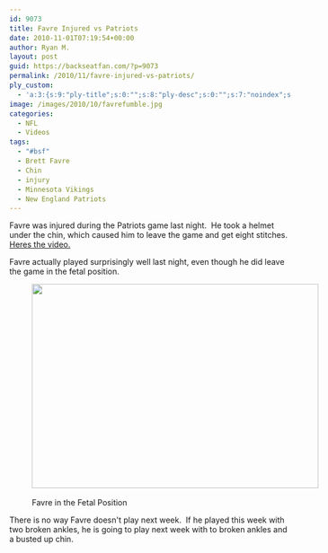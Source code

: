 ```yaml
---
id: 9073
title: Favre Injured vs Patriots
date: 2010-11-01T07:19:54+00:00
author: Ryan M.
layout: post
guid: https://backseatfan.com/?p=9073
permalink: /2010/11/favre-injured-vs-patriots/
ply_custom:
  - 'a:3:{s:9:"ply-title";s:0:"";s:8:"ply-desc";s:0:"";s:7:"noindex";s:0:"";}'
image: /images/2010/10/favrefumble.jpg
categories:
  - NFL
  - Videos
tags:
  - "#bsf"
  - Brett Favre
  - Chin
  - injury
  - Minnesota Vikings
  - New England Patriots
---
```


<div class="entry">
  <p>
    Favre was injured during the Patriots game last night.  He took a helmet under the chin, which caused him to leave the game and get eight stitches. <a href="https://www.nfl.com/videos/nfl-game-highlights/09000d5d81bc37f5/Brett-Favre-injury">Heres the video.</a>
  </p>

  <p>
  </p>

  <p>
    Favre actually played surprisingly well last night, even though he did leave the game in the fetal position.
  </p><figure id="attachment_9074" style="width: 510px" class="wp-caption aligncenter">

  <img class="size-full wp-image-9074" title="favrefetalposition" src="/images/2010/11/favrefetalposition.png" alt="" width="510" height="364" srcset="/images/2010/11/favrefetalposition.png 638w, /images/2010/11/favrefetalposition-300x213.png 300w" sizes="(max-width: 510px) 100vw, 510px" /><figcaption class="wp-caption-text">Favre in the Fetal Position</figcaption></figure>

  <p style="text-align: center;">
    <p>
      There is no way Favre doesn't play next week.  If he played this week with two broken ankles, he is going to play next week with to broken ankles and a busted up chin.
    </p></div>
